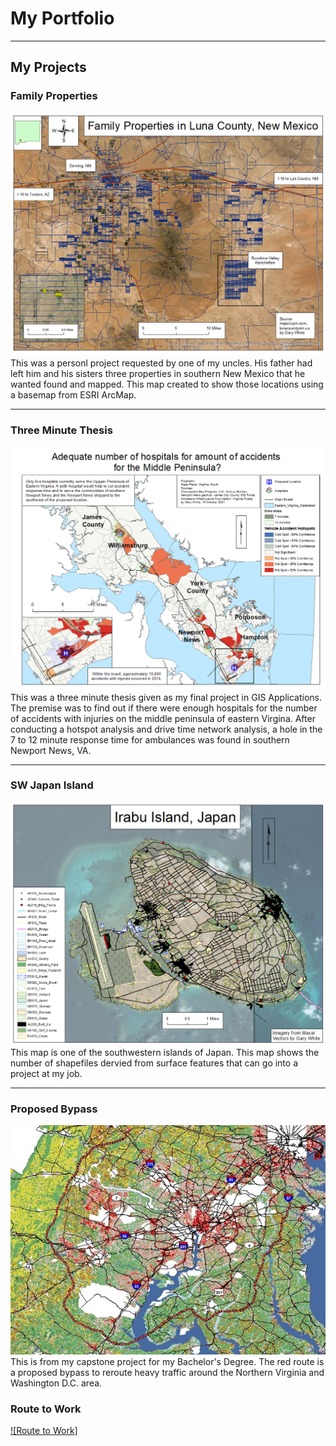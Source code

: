 # My Portfolio

---

## My Projects 

### Family Properties
<img src="images/Family Properties.png?raw=true"/>
This was a personl project requested by one of my uncles. His father had left him and his sisters three properties in southern New Mexico that he wanted found and mapped. This map 
created to show those locations using a basemap from ESRI ArcMap. 

---

### Three Minute Thesis
<img src="images/Three Minute Thesis.png?raw=true"/>
This was a three minute thesis given as my final project in GIS Applications. The premise was to find out if there were enough hospitals for the number of accidents with injuries 
on the middle peninsula of eastern Virgina. After conducting a hotspot analysis and drive time network analysis, a hole in the 7 to 12 minute response time for ambulances was 
found in southern Newport News, VA.

---

### SW Japan Island
<img src="images/Japan_Islands.png?raw=true"/>
This map is one of the southwestern islands of Japan. This map shows the number of shapefiles dervied from surface features that can go into a project at my job. 

---

### Proposed Bypass
<img src="images/new bypass.jpg?raw=true"/>
This is from my capstone project for my Bachelor's Degree. The red route is a proposed bypass to reroute heavy traffic around the Northern Virginia and Washington D.C. area.

### Route to Work
[![Route to Work]](https://arcg.is/1qXGDO)
